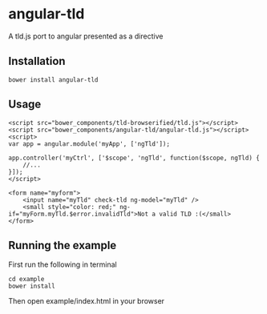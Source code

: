 # angular-tld
A tld.js port to angular presented as a directive

## Installation
```
bower install angular-tld
```

## Usage
```
<script src="bower_components/tld-browserified/tld.js"></script>
<script src="bower_components/angular-tld/angular-tld.js"></script>
<script>
var app = angular.module('myApp', ['ngTld']);

app.controller('myCtrl', ['$scope', 'ngTld', function($scope, ngTld) {
    //...
}]);
</script>

<form name="myform">
    <input name="myTld" check-tld ng-model="myTld" />
    <small style="color: red;" ng-if="myForm.myTld.$error.invalidTld">Not a valid TLD :(</small>
</form>
```
## Running the example
First run the following in terminal
```
cd example
bower install
```
Then open example/index.html in your browser
